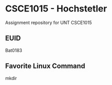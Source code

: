 # CSCE1015 - Hochstetler
Assignment repository for UNT CSCE1015
## EUID
Bat0183
## Favorite Linux Command
mkdir
